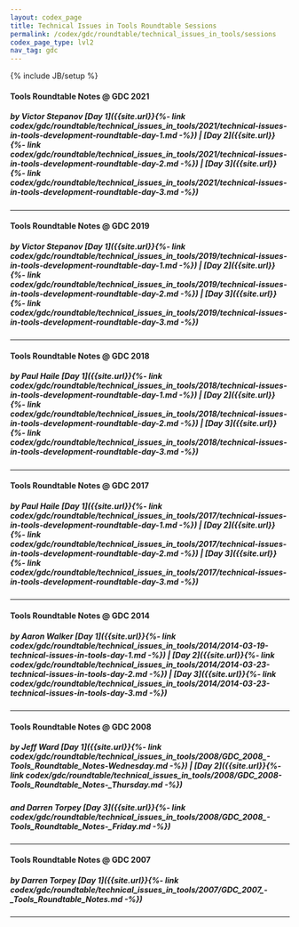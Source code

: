 ```yaml
---
layout: codex_page
title: Technical Issues in Tools Roundtable Sessions
permalink: /codex/gdc/roundtable/technical_issues_in_tools/sessions
codex_page_type: lvl2
nav_tag: gdc
---
```

{% include JB/setup %}


#### Tools Roundtable Notes @ GDC 2021
##### by Victor Stepanov‏  [Day 1]({{site.url}}{%- link codex/gdc/roundtable/technical_issues_in_tools/2021/technical-issues-in-tools-development-roundtable-day-1.md -%}) | [Day 2]({{site.url}}{%- link codex/gdc/roundtable/technical_issues_in_tools/2021/technical-issues-in-tools-development-roundtable-day-2.md -%}) | [Day 3]({{site.url}}{%- link codex/gdc/roundtable/technical_issues_in_tools/2021/technical-issues-in-tools-development-roundtable-day-3.md -%})

------

#### Tools Roundtable Notes @ GDC 2019
##### by Victor Stepanov‏  [Day 1]({{site.url}}{%- link codex/gdc/roundtable/technical_issues_in_tools/2019/technical-issues-in-tools-development-roundtable-day-1.md -%}) | [Day 2]({{site.url}}{%- link codex/gdc/roundtable/technical_issues_in_tools/2019/technical-issues-in-tools-development-roundtable-day-2.md -%}) | [Day 3]({{site.url}}{%- link codex/gdc/roundtable/technical_issues_in_tools/2019/technical-issues-in-tools-development-roundtable-day-3.md -%})

------

#### Tools Roundtable Notes @ GDC 2018
##### by Paul Haile‏  [Day 1]({{site.url}}{%- link codex/gdc/roundtable/technical_issues_in_tools/2018/technical-issues-in-tools-development-roundtable-day-1.md -%}) | [Day 2]({{site.url}}{%- link codex/gdc/roundtable/technical_issues_in_tools/2018/technical-issues-in-tools-development-roundtable-day-2.md -%}) | [Day 3]({{site.url}}{%- link codex/gdc/roundtable/technical_issues_in_tools/2018/technical-issues-in-tools-development-roundtable-day-3.md -%})

------

#### Tools Roundtable Notes @ GDC 2017
##### by Paul Haile‏  [Day 1]({{site.url}}{%- link codex/gdc/roundtable/technical_issues_in_tools/2017/technical-issues-in-tools-development-roundtable-day-1.md -%}) | [Day 2]({{site.url}}{%- link codex/gdc/roundtable/technical_issues_in_tools/2017/technical-issues-in-tools-development-roundtable-day-2.md -%}) | [Day 3]({{site.url}}{%- link codex/gdc/roundtable/technical_issues_in_tools/2017/technical-issues-in-tools-development-roundtable-day-3.md -%})

------

#### Tools Roundtable Notes @ GDC 2014
##### by Aaron Walker‏  [Day 1]({{site.url}}{%- link codex/gdc/roundtable/technical_issues_in_tools/2014/2014-03-19-technical-issues-in-tools-day-1.md -%}) | [Day 2]({{site.url}}{%- link codex/gdc/roundtable/technical_issues_in_tools/2014/2014-03-23-technical-issues-in-tools-day-2.md -%}) | [Day 3]({{site.url}}{%- link codex/gdc/roundtable/technical_issues_in_tools/2014/2014-03-23-technical-issues-in-tools-day-3.md -%})

------

#### Tools Roundtable Notes @ GDC 2008
##### by Jeff Ward [Day 1]({{site.url}}{%- link codex/gdc/roundtable/technical_issues_in_tools/2008/GDC_2008_-_Tools_Roundtable_Notes_-_Wednesday.md -%}) | [Day 2]({{site.url}}{%- link codex/gdc/roundtable/technical_issues_in_tools/2008/GDC_2008_-_Tools_Roundtable_Notes_-_Thursday.md -%})
##### and Darren Torpey [Day 3]({{site.url}}{%- link codex/gdc/roundtable/technical_issues_in_tools/2008/GDC_2008_-_Tools_Roundtable_Notes_-_Friday.md -%}) 

------

#### Tools Roundtable Notes @ GDC 2007
##### by Darren Torpey [Day 1]({{site.url}}{%- link codex/gdc/roundtable/technical_issues_in_tools/2007/GDC_2007_-_Tools_Roundtable_Notes.md -%})

------